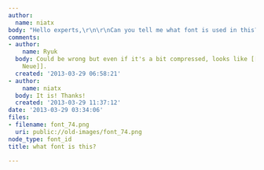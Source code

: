 ```yaml
---
author:
  name: niatx
body: "Hello experts,\r\n\r\nCan you tell me what font is used in this?\r\n"
comments:
- author:
    name: Ryuk
  body: Could be wrong but even if it's a bit compressed, looks like [[http:www.myfonts.com/search/helvetica+neue|Helvetica
    Neue]].
  created: '2013-03-29 06:58:21'
- author:
    name: niatx
  body: It is! Thanks!
  created: '2013-03-29 11:37:12'
date: '2013-03-29 03:34:06'
files:
- filename: font_74.png
  uri: public://old-images/font_74.png
node_type: font_id
title: what font is this?

---
```

